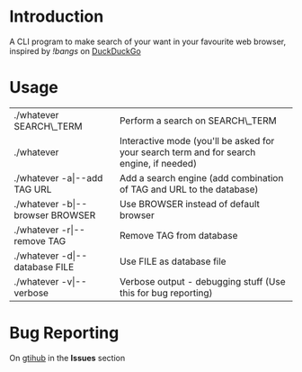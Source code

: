 Introduction
============
A CLI program to make search of your want in your favourite web browser, inspired by *!bangs* on [DuckDuckGo](https://duckduckgo.com)

Usage
=====
<table>
<tr><td>./whatever SEARCH\_TERM			</td><td>Perform a search on SEARCH\_TERM </td></tr>
<tr><td>./whatever				</td><td>Interactive mode (you'll be asked for your search term and for search engine, if needed) </td></tr>
<tr><td>./whatever -a|--add TAG URL		</td><td>Add a search engine (add combination of TAG and URL to the database) </td></tr>
<tr><td>./whatever -b|--browser BROWSER		</td><td>Use BROWSER instead of default browser </td></tr>
<tr><td>./whatever -r|--remove TAG		</td><td>Remove TAG from database </td></tr>
<tr><td>./whatever -d|--database FILE		</td><td>Use FILE as database file </td></tr>
<tr><td>./whatever -v|--verbose			</td><td>Verbose output - debugging stuff (Use this for bug reporting)</td></tr>
</table>

Bug Reporting
=============
On [gtihub](https://github.com/LEdoian/CustomSearch) in the __Issues__ section
